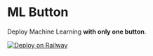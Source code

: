 # ML Button

Deploy Machine Learning **with only one button**.

[![Deploy on Railway](https://railway.app/button.svg)](https://railway.app/new/template?template=https%3A%2F%2Fgithub.com%2Fautoai-incubator%2Fml-button&envs=MODEL_URL%2CPORT&MODEL_URLDesc=URL+to+a+valid+AID+Model&PORTDesc=PORT&MODEL_URLDefault=https%3A%2F%2Fgithub.com%2Faidmodels%2Fsentiment-analysis&PORTDefault=8080&referralCode=nIocEc)